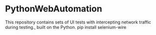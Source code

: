 # PythonWebAutomation
This repository contains sets of UI tests with intercepting network traffic during testing., built on the Python.
pip install selenium-wire
